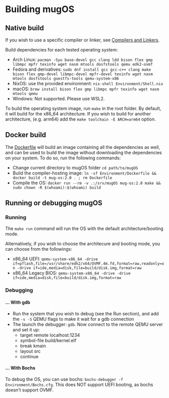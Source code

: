 # Building mugOS

## Native build

If you wish to use a specific compiler or linker, see [Compilers and Linkers](./CompilersAndLinkers.md).

Build dependencies for each tested operating system:

- Arch Linux: `pacman -Syu base-devel gcc clang ldd bison flex gmp libmpc mpfr texinfo wget nasm mtools dosfstools qemu edk2-ovmf`
- Fedora and derivatives: `sudo dnf install gcc gcc-c++ clang make bison flex gmp-devel libmpc-devel mpfr-devel texinfo wget nasm mtools dosfstools guestfs-tools qemu-system-x86`
- NixOS: use the provided environment: `nix-shell Environment/Shell.nix`
- macOS: `brew install bison flex gmp libmpc mpfr texinfo wget nasm mtools qemu`
- Windows: Not supported. Please use WSL2.

To build the operating system image, run `make` in the root folder.
By default, it will build for the x86_64 architecture. If you wish to build for another architecture,
(e.g. arm64) add the `make toolchain -E ARCH=arm64` option.

## Docker build

The [Dockerfile](../Environment/Dockerfile) will build an image containing all the dependencies as well,
and can be used to build the image without downloading the dependencies on your system. To do so, run the following commands:

- Change current directory to mugOS folder `cd path/to/mugOS`
- Build the compiler-hosting image: `ln -sf Environment/Dockerfile && docker build -t mug-os:2.0 . ; rm Dockerfile`
- Compile the OS: `docker run --rm -v .:/srv/mugOS mug-os:2.0 make && sudo chown -R $(whoami):$(whoami) build`

## Running or debugging mugOS

### Running

The `make run` command will run the OS with the default architecture/booting mode.

Alternatively, if you wish to choose the architecure and booting mode, you can choose from the followings:

- x86_64 UEFI: `qemu-system-x86_64 -drive if=pflash,file=/usr/share/edk2/x64/OVMF.4m.fd,format=raw,readonly=on -drive if=ide,media=disk,file=build/disk.img,format=raw`
- x86_64 Legacy BIOS: `qemu-system-x86_64 -drive -drive if=ide,media=disk,file=build/disk.img,format=raw`

### Debugging

#### ... With gdb

- Run the system that you wish to debug (see the Run section), and add the `-s -S` QEMU flags to make it wait for a gdb connection
- The launch the debugger: `gdb`. Now connect to the remote QEMU server and set it up:
  - target remote localhost:1234
  - symbol-file build/kernel.elf
  - break kmain
  - layout src
  - continue

#### ... With Bochs

To debug the OS, you can use bochs: `bochs-debugger -f Environment/Bochs.cfg`.
This does NOT support UEFI booting, as bochs doesn't support OVMF.
